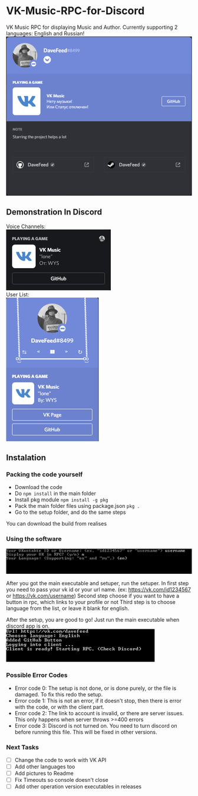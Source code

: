 # VK-Music-RPC-for-Discord
VK Music RPC for displaying Music and Author.
Currently supporting 2 languages: English and Russian!<br>
![Full size](./pictures/full.png)

## Demonstration In Discord
Voice Channels:<br>
![VC](./pictures/vc.png)<br>
User List:<br>
![Side panel](./pictures/side.png)

## Instalation
### Packing the code yourself
- Download the code
- Do `npm install` in the main folder
- Install pkg module `npm install -g pkg`
- Pack the main folder files using package.json `pkg .`
- Go to the setup folder, and do the same steps

You can download the build from realises

### Using the software
![Setup](./pictures/setup.png)

After you got the main executable and setuper, run the setuper.
In first step you need to pass your vk id or your url name. (ex: https://vk.com/id1234567 or https://vk.com/username)
Second step choose if you want to have a button in rpc, which links to your profile or not
Third step is to choose language from the list, or leave it blank for english.

After the setup, you are good to go! Just run the main executable when discord app is on.<br>
![Console](./pictures/running.png)

### Possible Error Codes
- Error code 0: The setup is not done, or is done purely, or the file is damaged. To fix this redo the setup.
- Error code 1: This is not an error, if it doesn't stop, then there is error with the code, or with the client part.
- Error code 2: The link to account is invalid, or there are server issues. This only happens when server throws >=400 errors
- Error code 3: Discord is not turned on. You need to turn discord on before running this file. This will be fixed in other versions.

### Next Tasks
- [ ] Change the code to work with VK API
- [ ] Add other languages too
- [ ] Add pictures to Readme
- [ ] Fix Timeouts so console doesn't close 
- [ ] Add other operation version executables in releases
